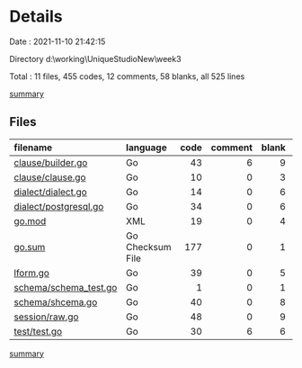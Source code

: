 # Details

Date : 2021-11-10 21:42:15

Directory d:\working\UniqueStudioNew\week3

Total : 11 files,  455 codes, 12 comments, 58 blanks, all 525 lines

[summary](results.md)

## Files
| filename | language | code | comment | blank | total |
| :--- | :--- | ---: | ---: | ---: | ---: |
| [clause/builder.go](/clause/builder.go) | Go | 43 | 6 | 9 | 58 |
| [clause/clause.go](/clause/clause.go) | Go | 10 | 0 | 3 | 13 |
| [dialect/dialect.go](/dialect/dialect.go) | Go | 14 | 0 | 6 | 20 |
| [dialect/postgresql.go](/dialect/postgresql.go) | Go | 34 | 0 | 6 | 40 |
| [go.mod](/go.mod) | XML | 19 | 0 | 4 | 23 |
| [go.sum](/go.sum) | Go Checksum File | 177 | 0 | 1 | 178 |
| [lform.go](/lform.go) | Go | 39 | 0 | 5 | 44 |
| [schema/schema_test.go](/schema/schema_test.go) | Go | 1 | 0 | 1 | 2 |
| [schema/shcema.go](/schema/shcema.go) | Go | 40 | 0 | 8 | 48 |
| [session/raw.go](/session/raw.go) | Go | 48 | 0 | 9 | 57 |
| [test/test.go](/test/test.go) | Go | 30 | 6 | 6 | 42 |

[summary](results.md)